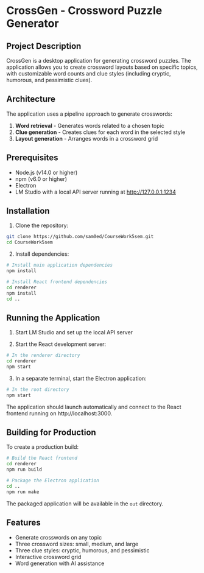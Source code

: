 # CrossGen - Crossword Puzzle Generator

## Project Description
CrossGen is a desktop application for generating crossword puzzles. The application allows you to create crossword layouts based on specific topics, with customizable word counts and clue styles (including cryptic, humorous, and pessimistic clues).

## Architecture
The application uses a pipeline approach to generate crosswords:
1. **Word retrieval** - Generates words related to a chosen topic
2. **Clue generation** - Creates clues for each word in the selected style
3. **Layout generation** - Arranges words in a crossword grid

## Prerequisites
- Node.js (v14.0 or higher)
- npm (v6.0 or higher)
- Electron
- LM Studio with a local API server running at http://127.0.0.1:1234

## Installation

1. Clone the repository:
```bash
git clone https://github.com/sam0ed/CourseWork5sem.git
cd CourseWork5sem
```

2. Install dependencies:
```bash
# Install main application dependencies
npm install

# Install React frontend dependencies
cd renderer
npm install
cd ..
```

## Running the Application

1. Start LM Studio and set up the local API server

2. Start the React development server:
```bash
# In the renderer directory
cd renderer
npm start
```

3. In a separate terminal, start the Electron application:
```bash
# In the root directory
npm start
```

The application should launch automatically and connect to the React frontend running on http://localhost:3000.

## Building for Production

To create a production build:

```bash
# Build the React frontend
cd renderer
npm run build

# Package the Electron application
cd ..
npm run make
```

The packaged application will be available in the `out` directory.

## Features
- Generate crosswords on any topic
- Three crossword sizes: small, medium, and large
- Three clue styles: cryptic, humorous, and pessimistic
- Interactive crossword grid
- Word generation with AI assistance

